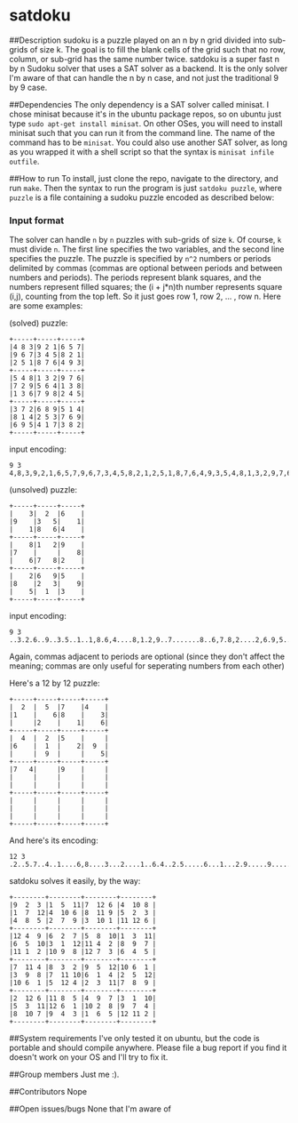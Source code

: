 # satdoku
##Description
sudoku is a puzzle played on an n by n grid divided into sub-grids of size k. The goal is to fill the blank cells of the grid such that no row, column, or sub-grid has the same number twice. satdoku is a super fast n by n Sudoku solver that uses a SAT solver as a backend. It is the only solver I'm aware of that can handle the n by n case, and not just the traditional 9 by 9 case.

##Dependencies
The only dependency is a SAT solver called minisat. I chose minisat because it's in the ubuntu package repos, so on ubuntu just type `sudo apt-get install minisat`. On other OSes, you will need to install minisat such that you can run it from the command line. The name of the command has to be `minisat`. You could also use another SAT solver, as long as you wrapped it with a shell script so that the syntax is `minisat infile outfile`. 

##How to run
To install, just clone the repo, navigate to the directory, and run `make`. Then the syntax to run the program is just `satdoku puzzle`, where `puzzle` is a file containing a sudoku puzzle encoded as described below:

### Input format
The solver can handle `n` by `n` puzzles with sub-grids of size `k`. Of course, `k` must divide `n`. The first line specifies the two variables, and the second line specifies the puzzle. The puzzle is specified by `n^2` numbers or periods delimited by commas (commas are optional between periods and between numbers and periods). The periods represent blank squares, and the numbers represent filled squares; the (i + j*n)th number represents square (i,j), counting from the top left. So it just goes row 1, row 2, ... , row n. Here are some examples:

(solved) puzzle:
```
+-----+-----+-----+
|4 8 3|9 2 1|6 5 7|
|9 6 7|3 4 5|8 2 1|
|2 5 1|8 7 6|4 9 3|
+-----+-----+-----+
|5 4 8|1 3 2|9 7 6|
|7 2 9|5 6 4|1 3 8|
|1 3 6|7 9 8|2 4 5|
+-----+-----+-----+
|3 7 2|6 8 9|5 1 4|
|8 1 4|2 5 3|7 6 9|
|6 9 5|4 1 7|3 8 2|
+-----+-----+-----+
```

input encoding:
```
9 3
4,8,3,9,2,1,6,5,7,9,6,7,3,4,5,8,2,1,2,5,1,8,7,6,4,9,3,5,4,8,1,3,2,9,7,6,7,2,9,5,6,4,1,3,8,1,3,6,7,9,8,2,4,5,3,7,2,6,8,9,5,1,4,8,1,4,2,5,3,7,6,9,6,9,5,4,1,7,3,8,2
```

(unsolved) puzzle:
```
+-----+-----+-----+
|    3|  2  |6    |
|9    |3   5|    1|
|    1|8   6|4    |
+-----+-----+-----+
|    8|1   2|9    |
|7    |     |    8|
|    6|7   8|2    |
+-----+-----+-----+
|    2|6   9|5    |
|8    |2   3|    9|
|    5|  1  |3    |
+-----+-----+-----+
```
input encoding:
```
9 3
..3.2.6..9..3.5..1..1,8.6,4....8,1.2,9..7.......8..6,7.8,2....2,6.9,5..8..2.3..9..5.1.3..
```

Again, commas adjacent to periods are optional (since they don't affect the meaning; commas are only useful for seperating numbers from each other)

Here's a 12 by 12 puzzle:
```
+-----+-----+-----+-----+
|  2  |  5  |7    |4    |
|1    |    6|8    |    3|
|     |2    |    1|    6|
+-----+-----+-----+-----+
|  4  |  2  |5    |     |
|6    |  1  |    2|  9  |
|     |  9  |     |    5|
+-----+-----+-----+-----+
|7   4|     |9    |     |
|     |     |     |     |
|     |     |     |     |
+-----+-----+-----+-----+
|     |     |     |     |
|     |     |     |     |
|     |     |     |     |
+-----+-----+-----+-----+
```

And here's its encoding:
```
12 3
.2..5.7..4..1....6,8....3...2....1..6.4..2.5.....6...1...2.9.....9......5,7.4...9.................................................................
```

satdoku solves it easily, by the way:
```
+--------+--------+--------+--------+
|9  2  3 |1  5  11|7  12 6 |4  10 8 |
|1  7  12|4  10 6 |8  11 9 |5  2  3 |
|4  8  5 |2  7  9 |3  10 1 |11 12 6 |
+--------+--------+--------+--------+
|12 4  9 |6  2  7 |5  8  10|1  3  11|
|6  5  10|3  1  12|11 4  2 |8  9  7 |
|11 1  2 |10 9  8 |12 7  3 |6  4  5 |
+--------+--------+--------+--------+
|7  11 4 |8  3  2 |9  5  12|10 6  1 |
|3  9  8 |7  11 10|6  1  4 |2  5  12|
|10 6  1 |5  12 4 |2  3  11|7  8  9 |
+--------+--------+--------+--------+
|2  12 6 |11 8  5 |4  9  7 |3  1  10|
|5  3  11|12 6  1 |10 2  8 |9  7  4 |
|8  10 7 |9  4  3 |1  6  5 |12 11 2 |
+--------+--------+--------+--------+
```
##System requirements
I've only tested it on ubuntu, but the code is portable and should compile anywhere. Please file a bug report if you find it doesn't work on your OS and I'll try to fix it.

##Group members
Just me :).

##Contributors
Nope

##Open issues/bugs
None that I'm aware of
